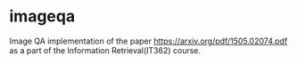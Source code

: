 # imageqa
Image QA implementation of the paper https://arxiv.org/pdf/1505.02074.pdf as a part of the Information Retrieval(IT362) course.
